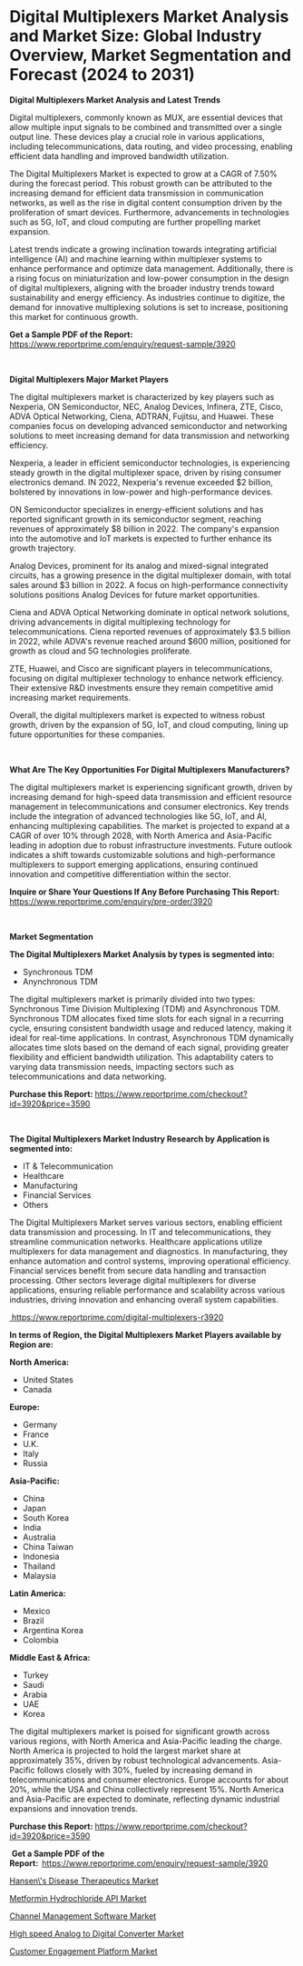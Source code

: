 <p><h1>Digital Multiplexers Market Analysis and Market Size: Global Industry Overview, Market Segmentation and Forecast (2024 to 2031)</h1></p><p><strong>Digital Multiplexers Market Analysis and Latest Trends</strong></p>
<p><p>Digital multiplexers, commonly known as MUX, are essential devices that allow multiple input signals to be combined and transmitted over a single output line. These devices play a crucial role in various applications, including telecommunications, data routing, and video processing, enabling efficient data handling and improved bandwidth utilization. </p><p>The Digital Multiplexers Market is expected to grow at a CAGR of 7.50% during the forecast period. This robust growth can be attributed to the increasing demand for efficient data transmission in communication networks, as well as the rise in digital content consumption driven by the proliferation of smart devices. Furthermore, advancements in technologies such as 5G, IoT, and cloud computing are further propelling market expansion. </p><p>Latest trends indicate a growing inclination towards integrating artificial intelligence (AI) and machine learning within multiplexer systems to enhance performance and optimize data management. Additionally, there is a rising focus on miniaturization and low-power consumption in the design of digital multiplexers, aligning with the broader industry trends toward sustainability and energy efficiency. As industries continue to digitize, the demand for innovative multiplexing solutions is set to increase, positioning this market for continuous growth.</p></p>
<p><strong>Get a Sample PDF of the Report:&nbsp;</strong> <a href="https://www.reportprime.com/enquiry/request-sample/3920">https://www.reportprime.com/enquiry/request-sample/3920</a></p>
<p>&nbsp;</p>
<p><strong>Digital Multiplexers Major Market Players</strong></p>
<p><p>The digital multiplexers market is characterized by key players such as Nexperia, ON Semiconductor, NEC, Analog Devices, Infinera, ZTE, Cisco, ADVA Optical Networking, Ciena, ADTRAN, Fujitsu, and Huawei. These companies focus on developing advanced semiconductor and networking solutions to meet increasing demand for data transmission and networking efficiency.</p><p>Nexperia, a leader in efficient semiconductor technologies, is experiencing steady growth in the digital multiplexer space, driven by rising consumer electronics demand. IN 2022, Nexperia's revenue exceeded $2 billion, bolstered by innovations in low-power and high-performance devices.</p><p>ON Semiconductor specializes in energy-efficient solutions and has reported significant growth in its semiconductor segment, reaching revenues of approximately $8 billion in 2022. The company's expansion into the automotive and IoT markets is expected to further enhance its growth trajectory.</p><p>Analog Devices, prominent for its analog and mixed-signal integrated circuits, has a growing presence in the digital multiplexer domain, with total sales around $3 billion in 2022. A focus on high-performance connectivity solutions positions Analog Devices for future market opportunities.</p><p>Ciena and ADVA Optical Networking dominate in optical network solutions, driving advancements in digital multiplexing technology for telecommunications. Ciena reported revenues of approximately $3.5 billion in 2022, while ADVA's revenue reached around $600 million, positioned for growth as cloud and 5G technologies proliferate.</p><p>ZTE, Huawei, and Cisco are significant players in telecommunications, focusing on digital multiplexer technology to enhance network efficiency. Their extensive R&D investments ensure they remain competitive amid increasing market requirements.</p><p>Overall, the digital multiplexers market is expected to witness robust growth, driven by the expansion of 5G, IoT, and cloud computing, lining up future opportunities for these companies.</p></p>
<p>&nbsp;</p>
<p><strong>What Are The Key Opportunities For Digital Multiplexers Manufacturers?</strong></p>
<p><p>The digital multiplexers market is experiencing significant growth, driven by increasing demand for high-speed data transmission and efficient resource management in telecommunications and consumer electronics. Key trends include the integration of advanced technologies like 5G, IoT, and AI, enhancing multiplexing capabilities. The market is projected to expand at a CAGR of over 10% through 2028, with North America and Asia-Pacific leading in adoption due to robust infrastructure investments. Future outlook indicates a shift towards customizable solutions and high-performance multiplexers to support emerging applications, ensuring continued innovation and competitive differentiation within the sector.</p></p>
<p><strong>Inquire or Share Your Questions If Any Before Purchasing This Report:</strong> <a href="https://www.reportprime.com/enquiry/pre-order/3920">https://www.reportprime.com/enquiry/pre-order/3920</a></p>
<p>&nbsp;</p>
<p><strong>Market Segmentation</strong></p>
<p><strong>The Digital Multiplexers Market Analysis by types is segmented into:</strong></p>
<p><ul><li>Synchronous TDM</li><li>Anynchronous TDM</li></ul></p>
<p><p>The digital multiplexers market is primarily divided into two types: Synchronous Time Division Multiplexing (TDM) and Asynchronous TDM. Synchronous TDM allocates fixed time slots for each signal in a recurring cycle, ensuring consistent bandwidth usage and reduced latency, making it ideal for real-time applications. In contrast, Asynchronous TDM dynamically allocates time slots based on the demand of each signal, providing greater flexibility and efficient bandwidth utilization. This adaptability caters to varying data transmission needs, impacting sectors such as telecommunications and data networking.</p></p>
<p><strong>Purchase this Report:&nbsp;</strong><a href="https://www.reportprime.com/checkout?id=3920&price=3590">https://www.reportprime.com/checkout?id=3920&price=3590</a></p>
<p>&nbsp;</p>
<p><strong>The Digital Multiplexers Market Industry Research by Application is segmented into:</strong></p>
<p><ul><li>IT & Telecommunication</li><li>Healthcare</li><li>Manufacturing</li><li>Financial Services</li><li>Others</li></ul></p>
<p><p>The Digital Multiplexers Market serves various sectors, enabling efficient data transmission and processing. In IT and telecommunications, they streamline communication networks. Healthcare applications utilize multiplexers for data management and diagnostics. In manufacturing, they enhance automation and control systems, improving operational efficiency. Financial services benefit from secure data handling and transaction processing. Other sectors leverage digital multiplexers for diverse applications, ensuring reliable performance and scalability across various industries, driving innovation and enhancing overall system capabilities.</p></p>
<p><a href="https://www.reportprime.com/digital-multiplexers-r3920">&nbsp;https://www.reportprime.com/digital-multiplexers-r3920</a></p>
<p><strong>In terms of Region, the Digital Multiplexers Market Players available by Region are:</strong></p>
<p>
    <p> <strong> North America: </strong>
        <ul>
            <li>United States</li>
            <li>Canada</li>
        </ul>
        </p> 
    <p> <strong> Europe: </strong>
        <ul>
            <li>Germany</li>
            <li>France</li>
            <li>U.K.</li>
            <li>Italy</li>
            <li>Russia</li>
        </ul>
        </p> 
    <p> <strong> Asia-Pacific: </strong>
        <ul>
            <li>China</li>
            <li>Japan</li>
            <li>South Korea</li>
            <li>India</li>
            <li>Australia</li>
            <li>China Taiwan</li>
            <li>Indonesia</li>
            <li>Thailand</li>
            <li>Malaysia</li>
        </ul>
        </p> 
    <p> <strong> Latin America: </strong>
        <ul>
            <li>Mexico</li>
            <li>Brazil</li>
            <li>Argentina Korea</li>
            <li>Colombia</li>
        </ul>
        </p> 
    <p> <strong> Middle East & Africa: </strong>
        <ul>
            <li>Turkey</li>
            <li>Saudi</li>
            <li>Arabia</li>
            <li>UAE</li>
            <li>Korea</li>
        </ul>
    </p>
    </p>
<p><p>The digital multiplexers market is poised for significant growth across various regions, with North America and Asia-Pacific leading the charge. North America is projected to hold the largest market share at approximately 35%, driven by robust technological advancements. Asia-Pacific follows closely with 30%, fueled by increasing demand in telecommunications and consumer electronics. Europe accounts for about 20%, while the USA and China collectively represent 15%. North America and Asia-Pacific are expected to dominate, reflecting dynamic industrial expansions and innovation trends.</p></p>
<p><strong>Purchase this Report: </strong><a href="https://www.reportprime.com/checkout?id=3920&price=3590">https://www.reportprime.com/checkout?id=3920&price=3590</a></p>
<p>&nbsp;<strong>Get a Sample PDF of the Report:&nbsp;&nbsp;</strong><a href="https://www.reportprime.com/enquiry/request-sample/3920">https://www.reportprime.com/enquiry/request-sample/3920</a></p>
<p><strong></strong></p>
<p><p><a href="https://issuu.com/reportprime-2/docs/hansens-disease-therapeutics-market_1036aea1ab3ffe">Hansen\'s Disease Therapeutics Market</a></p><p><a href="https://issuu.com/reportprime-2/docs/metformin-hydrochloride-api-market-_fec3af2a946fae">Metformin Hydrochloride API Market</a></p><p><a href="https://www.linkedin.com/pulse/emerging-market-trends-regional-analysis-channel-management-xsvte?trackingId=%2FmD1e%2FxhR6qJ9Ge%2FSo1sXA%3D%3D">Channel Management Software Market</a></p><p><a href="https://github.com/BretDuke76/Market-Research-Report-List-1/blob/main/high-speed-analog-to-digital-converter-market.md">High speed Analog to Digital Converter Market</a></p><p><a href="https://www.linkedin.com/pulse/customer-engagement-platform-market-size-type-cloud-basedon-premises-3eqde?trackingId=28W2NCSvR4amUNj%2Bi0AjhA%3D%3D">Customer Engagement Platform Market</a></p></p>